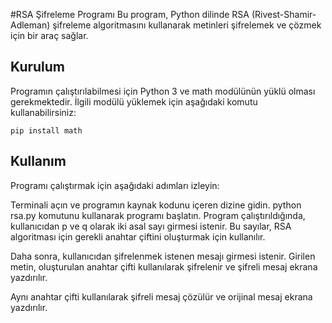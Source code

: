 #RSA Şifreleme Programı
Bu program, Python dilinde RSA (Rivest-Shamir-Adleman) şifreleme algoritmasını kullanarak metinleri şifrelemek ve çözmek için bir araç sağlar.

<h2>Kurulum</h2>
Programın çalıştırılabilmesi için Python 3 ve math modülünün yüklü olması gerekmektedir. İlgili modülü yüklemek için aşağıdaki komutu kullanabilirsiniz:

<code>pip install math</code>

<h2>Kullanım</h2>
Programı çalıştırmak için aşağıdaki adımları izleyin:

Terminali açın ve programın kaynak kodunu içeren dizine gidin.
python rsa.py komutunu kullanarak programı başlatın.
Program çalıştırıldığında, kullanıcıdan p ve q olarak iki asal sayı girmesi istenir. Bu sayılar, RSA algoritması için gerekli anahtar çiftini oluşturmak için kullanılır.

Daha sonra, kullanıcıdan şifrelenmek istenen mesajı girmesi istenir. Girilen metin, oluşturulan anahtar çifti kullanılarak şifrelenir ve şifreli mesaj ekrana yazdırılır.

Aynı anahtar çifti kullanılarak şifreli mesaj çözülür ve orijinal mesaj ekrana yazdırılır.
